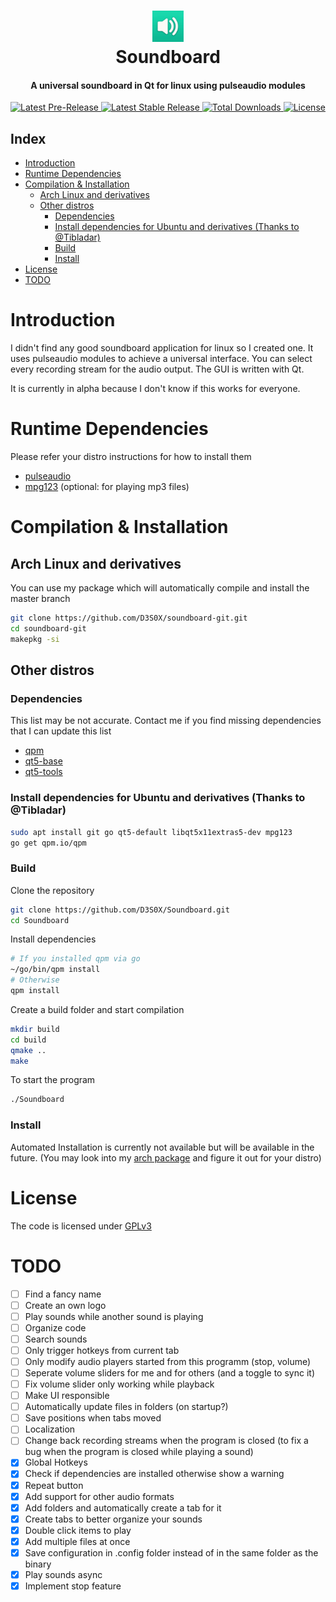 <div align="center">
  <p>
    <h1>
      <a href="#readme">
        <img src="icon.jpg" width="50" alt="Soundboard" />
      </a>
      <br />
      Soundboard
    </h1>
    <h4>A universal soundboard in Qt for linux using pulseaudio modules</h4>
  </p>
  <p>
    <a href="https://github.com/D3S0X/Soundboard/releases">
      <img src="https://img.shields.io/github/release-date-pre/D3S0X/Soundboard.svg?style=flat-square&label=pre-release" alt="Latest Pre-Release" />
    </a>
    <a href="https://github.com/D3S0X/Soundboard/releases">
      <img src="https://img.shields.io/github/release/D3S0X/Soundboard.svg?style=flat-square&label=release" alt="Latest Stable Release" />
    </a>
    <a href="https://github.com/D3S0X/Soundboard/releases">
      <img src="https://img.shields.io/github/downloads/D3S0X/Soundboard/total.svg?style=flat-square" alt="Total Downloads" />
    </a>
    <a href="https://github.com/D3S0X/Soundboard/blob/master/LICENSE">
      <img src="https://img.shields.io/github/license/D3S0X/Soundboard.svg?style=flat-square" alt="License" />
    </a>
  </p>
</div>

## Index
- [Introduction](#introduction)
- [Runtime Dependencies](#runtime-dependencies)
- [Compilation & Installation](#compilation--installation)
  - [Arch Linux and derivatives](#arch-linux-and-derivatives)
  - [Other distros](#other-distros)
    - [Dependencies](#dependencies)
    - [Install dependencies for Ubuntu and derivatives (Thanks to @Tibladar)](#install-dependencies-for-ubuntu-and-derivatives-thanks-to-tibladar)
    - [Build](#build)
    - [Install](#install)
- [License](#license)
- [TODO](#todo)

# Introduction
I didn't find any good soundboard application for linux so I created one. It uses pulseaudio modules to achieve a universal interface. You can select every recording stream for the audio output. The GUI is written with Qt.

It is currently in alpha because I don't know if this works for everyone.

# Runtime Dependencies
Please refer your distro instructions for how to install them
- [pulseaudio](https://gitlab.freedesktop.org/pulseaudio/pulseaudio)
- [mpg123](https://www.mpg123.de/) (optional: for playing mp3 files)

# Compilation & Installation

## Arch Linux and derivatives
You can use my package which will automatically compile and install the master branch
```sh
git clone https://github.com/D3S0X/soundboard-git.git
cd soundboard-git
makepkg -si
```

## Other distros

### Dependencies
This list may be not accurate. Contact me if you find missing dependencies that I can update this list
- [qpm](https://github.com/Cutehacks/qpm)
- [qt5-base](https://github.com/qt/qtbase)
- [qt5-tools](https://github.com/qt/qt5)

### Install dependencies for Ubuntu and derivatives (Thanks to @Tibladar)
```sh
sudo apt install git go qt5-default libqt5x11extras5-dev mpg123
go get qpm.io/qpm
```

### Build
Clone the repository
```sh
git clone https://github.com/D3S0X/Soundboard.git
cd Soundboard
```
Install dependencies
```sh
# If you installed qpm via go
~/go/bin/qpm install
# Otherwise
qpm install
```
Create a build folder and start compilation
```sh
mkdir build
cd build
qmake ..
make
```
To start the program
```sh
./Soundboard
```

### Install
Automated Installation is currently not available but will be available in the future. (You may look into my [arch package](https://github.com/D3S0X/soundboard-git) and figure it out for your distro)

# License
The code is licensed under [GPLv3](LICENSE)

# TODO
- [ ] Find a fancy name
- [ ] Create an own logo
- [ ] Play sounds while another sound is playing
- [ ] Organize code
- [ ] Search sounds
- [ ] Only trigger hotkeys from current tab
- [ ] Only modify audio players started from this programm (stop, volume)
- [ ] Seperate volume sliders for me and for others (and a toggle to sync it)
- [ ] Fix volume slider only working while playback
- [ ] Make UI responsible
- [ ] Automatically update files in folders (on startup?)
- [ ] Save positions when tabs moved
- [ ] Localization
- [ ] Change back recording streams when the program is closed (to fix a bug when the program is closed while playing a sound)
- [x] Global Hotkeys
- [x] Check if dependencies are installed otherwise show a warning
- [x] Repeat button
- [x] Add support for other audio formats
- [x] Add folders and automatically create a tab for it
- [x] Create tabs to better organize your sounds
- [x] Double click items to play
- [x] Add multiple files at once
- [x] Save configuration in .config folder instead of in the same folder as the binary
- [x] Play sounds async
- [x] Implement stop feature
